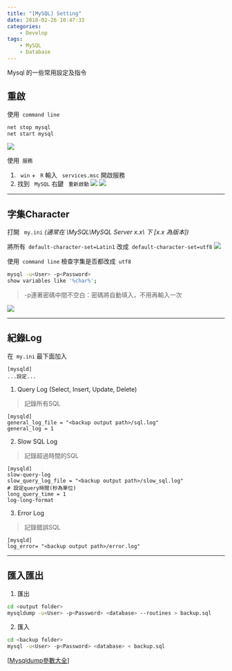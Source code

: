 ```yaml
---
title: "[MySQL] Setting"
date: 2018-02-26 10:47:33
categories:
	- Develop
tags:
	- MySQL
	- Database
---
```


Mysql 的一些常用設定及指令

<!-- more -->

## 重啟
使用` command line`
``` bash
net stop mysql
net start mysql
```
![](mysql-restart.png)

使用` 服務`
1. ` win` + ` R` 輸入 ` services.msc` 開啟服務
2. 找到 ` MySQL` 右鍵 ` 重新啟動`
![](cmd-services.png)
![](services-mysql-restart.png)
***
## 字集Character

打開 ` my.ini` *(通常在 \MySQL\MySQL Server x.x\ 下 [x.x 為版本])*

將所有` default-character-set=Latin1` 改成` default-character-set=utf8`
![](my-ini-char.png)

使用` command line` 檢查字集是否都改成` utf8`
``` bash
mysql -u<User> -p<Password>
show variables like '%char%';
```
> -p連著密碼中間不空白：密碼將自動填入，不用再輸入一次

![](mysql-char.png)

***
## 紀錄Log

在` my.ini` 最下面加入
```
[mysqld]
...設定...
```

1. Query Log (Select, Insert, Update, Delete)
> 記錄所有SQL
```
[mysqld]
general_log_file = "<backup output path>/sql.log"
general_log = 1
```

2. Slow SQL Log
> 記錄超過時間的SQL
```
[mysqld]
slow-query-log
slow_query_log_file = "<backup output path>/slow_sql.log"
# 設定query時間(秒為單位)
long_query_time = 1
log-long-format
```

3. Error Log
> 記錄錯誤SQL
```
[mysqld]
log_error= "<backup output path>/error.log"
```

***
## 匯入匯出

1. 匯出
``` bash
cd <output folder>
mysqldump -u<User> -p<Password> <database> --routines > backup.sql
```

2. 匯入
``` bash
cd <backup folder>
mysql -u<User> -p<Password> <database> < backup.sql
```


[[Mysqldump參數大全](https://segmentfault.com/a/1190000000621104)]